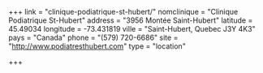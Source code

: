 +++
link = "clinique-podiatrique-st-hubert/"
nomclinique = "Clinique Podiatrique St-Hubert"
address = "3956 Montée Saint-Hubert"
latitude = 45.49034
longitude = -73.431819
ville = "Saint-Hubert, Quebec J3Y 4K3"
pays = "Canada"
phone = "(579) 720-6686"
site = "http://www.podiatresthubert.com"
type = "location"

+++